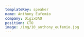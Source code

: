 ```yaml
---
templateKey: speaker
name: Anthony Eufemio
company: DigixDAO
position: CTO
image: /img/10_anthony_eufemio.jpg
---
```


